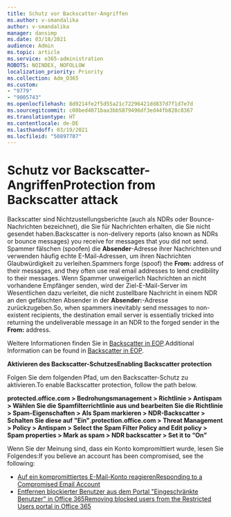 ```yaml
---
title: Schutz vor Backscatter-Angriffen
ms.author: v-smandalika
author: v-smandalika
manager: dansimp
ms.date: 03/18/2021
audience: Admin
ms.topic: article
ms.service: o365-administration
ROBOTS: NOINDEX, NOFOLLOW
localization_priority: Priority
ms.collection: Adm_O365
ms.custom:
- "9779"
- "9005743"
ms.openlocfilehash: 8d9214fe2f5d55a21c72296421dd837d7f1d7e7d
ms.sourcegitcommit: c08bed4071baa3bb5879496df3ed44fb828c8367
ms.translationtype: HT
ms.contentlocale: de-DE
ms.lasthandoff: 03/19/2021
ms.locfileid: "50897707"
---
```

# <a name="protection-from-backscatter-attack"></a><span data-ttu-id="f07ec-102">Schutz vor Backscatter-Angriffen</span><span class="sxs-lookup"><span data-stu-id="f07ec-102">Protection from Backscatter attack</span></span>

<span data-ttu-id="f07ec-103">Backscatter sind Nichtzustellungsberichte (auch als NDRs oder Bounce-Nachrichten bezeichnet), die Sie für Nachrichten erhalten, die Sie nicht gesendet haben.</span><span class="sxs-lookup"><span data-stu-id="f07ec-103">Backscatter is non-delivery reports (also known as NDRs or bounce messages) you receive for messages that you did not send.</span></span> <span data-ttu-id="f07ec-104">Spammer fälschen (spoofen) die **Absender**-Adresse ihrer Nachrichten und verwenden häufig echte E-Mail-Adressen, um ihren Nachrichten Glaubwürdigkeit zu verleihen.</span><span class="sxs-lookup"><span data-stu-id="f07ec-104">Spammers forge (spoof) the **From:** address of their messages, and they often use real email addresses to lend credibility to their messages.</span></span> <span data-ttu-id="f07ec-105">Wenn Spammer unweigerlich Nachrichten an nicht vorhandene Empfänger senden, wird der Ziel-E-Mail-Server im Wesentlichen dazu verleitet, die nicht zustellbare Nachricht in einem NDR an den gefälschten Absender in der **Absender:**-Adresse zurückzugeben.</span><span class="sxs-lookup"><span data-stu-id="f07ec-105">So, when spammers inevitably send messages to non-existent recipients, the destination email server is essentially tricked into returning the undeliverable message in an NDR to the forged sender in the **From:** address.</span></span>

<span data-ttu-id="f07ec-106">Weitere Informationen finden Sie in [Backscatter in EOP](https://docs.microsoft.com/microsoft-365/security/office-365-security/backscatter-messages-and-eop).</span><span class="sxs-lookup"><span data-stu-id="f07ec-106">Additional Information can be found in [Backscatter in EOP](https://docs.microsoft.com/microsoft-365/security/office-365-security/backscatter-messages-and-eop).</span></span>

<span data-ttu-id="f07ec-107">**Aktivieren des Backscatter-Schutzes**</span><span class="sxs-lookup"><span data-stu-id="f07ec-107">**Enabling Backscatter protection**</span></span>

<span data-ttu-id="f07ec-108">Folgen Sie dem folgenden Pfad, um den Backscatter-Schutz zu aktivieren.</span><span class="sxs-lookup"><span data-stu-id="f07ec-108">To enable Backscatter protection, follow the path below.</span></span>

<span data-ttu-id="f07ec-109">**protected.office.com > Bedrohungsmanagement > Richtlinie > Antispam > Wählen Sie die Spamfilterrichtlinie aus und bearbeiten Sie die Richtlinie > Spam-Eigenschaften > Als Spam markieren > NDR-Backscatter > Schalten Sie diese auf "Ein"**.</span><span class="sxs-lookup"><span data-stu-id="f07ec-109">**protection.office.com > Threat Management > Policy > Antispam > Select the Spam Filter Policy and Edit policy > Spam properties > Mark as spam > NDR backscatter > Set it to “On”**</span></span>

<span data-ttu-id="f07ec-110">Wenn Sie der Meinung sind, dass ein Konto kompromittiert wurde, lesen Sie Folgendes:</span><span class="sxs-lookup"><span data-stu-id="f07ec-110">If you believe an account has been compromised, see the following:</span></span>

- [<span data-ttu-id="f07ec-111">Auf ein kompromittiertes E-Mail-Konto reagieren</span><span class="sxs-lookup"><span data-stu-id="f07ec-111">Responding to a Compromised Email Account</span></span>](https://docs.microsoft.com/microsoft-365/security/office-365-security/responding-to-a-compromised-email-account)
- [<span data-ttu-id="f07ec-112">Entfernen blockierter Benutzer aus dem Portal "Eingeschränkte Benutzer" in Office 365</span><span class="sxs-lookup"><span data-stu-id="f07ec-112">Removing blocked users from the Restricted Users portal in Office 365</span></span>](https://docs.microsoft.com/microsoft-365/security/office-365-security/removing-user-from-restricted-users-portal-after-spam)



